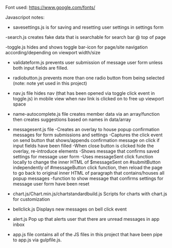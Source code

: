 

Font used: https://www.google.com/fonts/


Javascripot notes:

- savesettings.js is for saving and resetting user settings in settings form

-search.js creates fake data that is searchable for search bar @ top of page



-toggle.js hides and shows toggle bar-icon for page/site navigation according/depending on viewport width/size


- validateform.js prevents user submission of message user form unless both input fields are filled.

- radiobutton.js prevents more than one radio button from being selected (note: note yet used in this project)

- nav.js file hides nav (that has been opened via toggle click event in toggle.js) in mobile view when nav link is clicked on to free up viewport space

- name-autocomplete.js file creates member data via an array/function then creates suggestions based on names in data/array

- messagesent.js file
            -Creates an overlay to house popup confirmation messages for form submissions   and settings
             -Captures the click event on send button that shows/appends confirmation message on click if input fields have been filled
             -When close button is clicked hide the overlay, re-introduce elements
             -Shows message that confirms saved settings for message user form
             -Uses messageSent click function locally to change
             the inner HTML of $messageSent on #submitButton independently of
             #messageButton click function, then reload the page to go back to original inner HTML of paragraph that contains/houses all popup messages
             -function to show message that confirms settings for message user form have been reset

- chart.js/Chart.min.js/chartstandardbuild.js Scripts for charts with chart.js for customization

- bellclick.js  Displays new messages on bell click event

- alert.js  Pop up that alerts user that there are unread messages in app inbox

- app.js file contains all of the JS files in this project that have been pipe to app.js via gulpfile.js.
